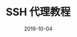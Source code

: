 ---
title: "SSH 代理教程"
date: 2019-10-04
categories:
- ssh
- linux
tags:
- linux
- ssh

keywords:
- linux
- ssh
- 代理
autoThumbnailImage: true
comments: true
thumbnailImagePosition: "left"
thumbnailImage: /images/second/ssh-client-and-server.jpg

coverImage: /images/second/ssh-big.png
metaAlignment: "top"
summary: 使用ssh的一些常用的命令，以及怎么使用ssh搭建代理vpn
---